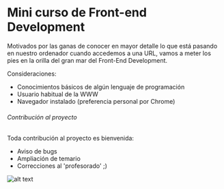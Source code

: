 # Mini curso de Front-end Development

Motivados por las ganas de conocer en mayor detalle lo que está pasando en nuestro ordenador cuando accedemos a una URL, vamos a meter los pies en la orilla del gran mar del Front-End Development. 

Consideraciones:
- Conocimientos básicos de algún lenguaje de programación
- Usuario habitual de la WWW
- Navegador instalado (preferencia personal por Chrome)

###### Contribución al proyecto

Toda contribución al proyecto es bienvenida:
- Aviso de bugs
- Ampliación de temario
- Correcciones al 'profesorado' ;)

![alt text][img-magic]

[img-magic]: https://gm1.ggpht.com/jDLvNQ2k5Q1jTRkpmm69FXoiS8ZE_7Aj6TFZRWfCwgrt9uOPnMugs43vpJl4KSYf9cweEhbPQnrL237YpGHsZefEWjpl0jwRDWYFdn68ugRMGJuPYGxuHX2Q-8FqmeuiApBUm3f20nFSN7x_tAQS7hpXpCAJp3DXPpJLYTUuBRvuLcZjIcjuG94xF2E96fxyWGjv5-Wvdettqorf1kF3m8Yj0vjCb0xKSk-19bxs5KIUDVn1sSu0n-w_swjuKipFg5B_s-nhO_lWCxGU20MgylitC9CLA6_KVP53alHO7fwpF3TDr-xN_uKq9ZlTgY_Q5XT7ZBZQqbMjDsX9FrY6pU5ZwP0wLh4DOuMVkHZb2EOwVff-XShRRMHai8UG5Ae-6Ba2JURfUCDNVCyMx8OvUZ5FngowXAR99pjYFTxzOdWFQYy3Vp1xJnDC4jMiSbUEir7ibOPzIQWr0zA_ShLdTxmHquXfaJJ7KNSEJ8WIgnv_cbRJKV-2a0kfm9PWsrHvytKUlpCpn7A1NTveZf4LivSN9mxNQXkiH7UzyzRpESYjxz3sVbPiRRHfnbLI5oMnMCrj5T-CeVvdMKGR-vhYaxClJ3sf7kgSFHBnCkMyUm76V8cigDcn60_2VapoBUUnwPauszi4kpNjfd0EFkpyn2Pj5IT9b1H_9dXcnBR0ONOlt4ASn_8pNXA8na7r4RU=w1126-h632-l75-ft "This is gonna be Pure Magic"